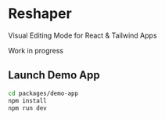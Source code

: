 # Reshaper

Visual Editing Mode for React & Tailwind Apps

Work in progress

## Launch Demo App

```sh
cd packages/demo-app
npm install
npm run dev
```
